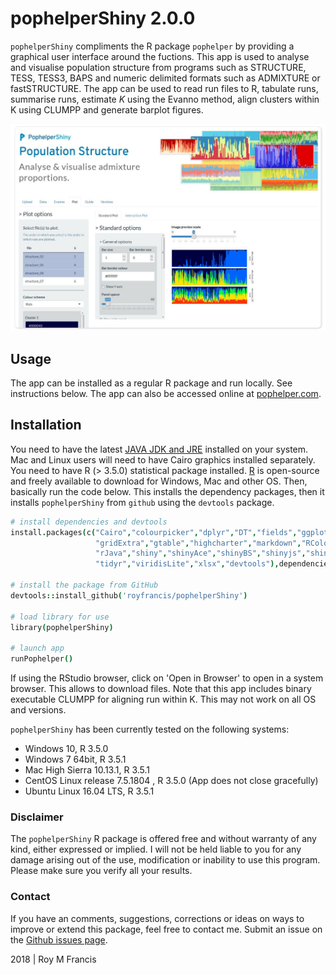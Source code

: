 # pophelperShiny 2.0.0

`pophelperShiny` compliments the R package `pophelper` by providing a graphical user interface around the fuctions. This app is used to analyse and visualise population structure from programs such as STRUCTURE, TESS, TESS3, BAPS and numeric delimited formats such as ADMIXTURE or fastSTRUCTURE. The app can be used to read run files to R, tabulate runs, summarise runs, estimate *K* using the Evanno method, align clusters within K using CLUMPP and generate barplot figures.  

![A preview of the app.](./images/preview.jpg)

## Usage

The app can be installed as a regular R package and run locally. See instructions below. The app can also be accessed online at [pophelper.com](http://www.pophelper.com). 

## Installation  

You need to have the latest [JAVA JDK and JRE](http://www.oracle.com/technetwork/java/javase/downloads/index.html) installed on your system. Mac and Linux users will need to have Cairo graphics installed separately. You need to have R (> 3.5.0) statistical package installed. [R](https://www.r-project.org/) is open-source and freely available to download for Windows, Mac and other OS. Then, basically run the code below. This installs the dependency packages, then it installs `pophelperShiny` from `github` using the `devtools` package.  

```coffee
# install dependencies and devtools
install.packages(c("Cairo","colourpicker","dplyr","DT","fields","ggplot2",
                   "gridExtra","gtable","highcharter","markdown","RColorBrewer",
                   "rJava","shiny","shinyAce","shinyBS","shinyjs","shinythemes",
                   "tidyr","viridisLite","xlsx","devtools"),dependencies=T)

# install the package from GitHub
devtools::install_github('royfrancis/pophelperShiny')

# load library for use
library(pophelperShiny)

# launch app
runPophelper()
```

If using the RStudio browser, click on 'Open in Browser' to open in a system browser. This allows to download files. Note that this app includes binary executable CLUMPP for aligning run within K. This may not work on all OS and versions.

`pophelperShiny` has been currently tested on the following systems: 

+ Windows 10, R 3.5.0  
+ Windows 7 64bit, R 3.5.1  
+ Mac High Sierra 10.13.1, R 3.5.1  
+ CentOS Linux release 7.5.1804 , R 3.5.0  (App does not close gracefully)
+ Ubuntu Linux 16.04 LTS, R 3.5.1  

### Disclaimer

The `pophelperShiny` R package is offered free and without warranty of any kind, either expressed or implied. I will not be held liable to you for any damage arising out of the use, modification or inability to use this program. Please make sure you verify all your results.  

### Contact

If you have an comments, suggestions, corrections or ideas on ways to improve or extend this package, feel free to contact me. Submit an issue on the [Github issues page](https://github.com/royfrancis/pophelperShiny/issues).  

2018 | Roy M Francis  

